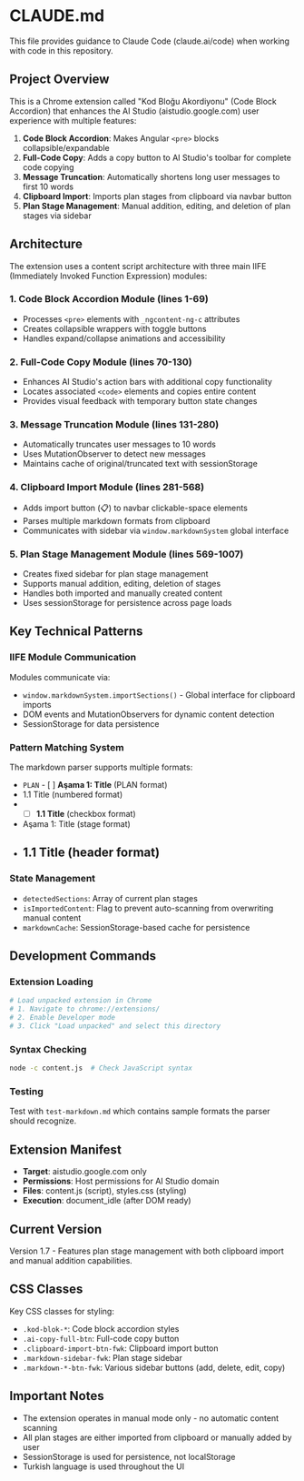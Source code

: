 # CLAUDE.md

This file provides guidance to Claude Code (claude.ai/code) when working with code in this repository.

## Project Overview

This is a Chrome extension called "Kod Bloğu Akordiyonu" (Code Block Accordion) that enhances the AI Studio (aistudio.google.com) user experience with multiple features:

1. **Code Block Accordion**: Makes Angular `<pre>` blocks collapsible/expandable
2. **Full-Code Copy**: Adds a copy button to AI Studio's toolbar for complete code copying
3. **Message Truncation**: Automatically shortens long user messages to first 10 words
4. **Clipboard Import**: Imports plan stages from clipboard via navbar button
5. **Plan Stage Management**: Manual addition, editing, and deletion of plan stages via sidebar

## Architecture

The extension uses a content script architecture with three main IIFE (Immediately Invoked Function Expression) modules:

### 1. Code Block Accordion Module (lines 1-69)
- Processes `<pre>` elements with `_ngcontent-ng-c` attributes
- Creates collapsible wrappers with toggle buttons
- Handles expand/collapse animations and accessibility

### 2. Full-Code Copy Module (lines 70-130)
- Enhances AI Studio's action bars with additional copy functionality
- Locates associated `<code>` elements and copies entire content
- Provides visual feedback with temporary button state changes

### 3. Message Truncation Module (lines 131-280)
- Automatically truncates user messages to 10 words
- Uses MutationObserver to detect new messages
- Maintains cache of original/truncated text with sessionStorage

### 4. Clipboard Import Module (lines 281-568)
- Adds import button (📋) to navbar clickable-space elements
- Parses multiple markdown formats from clipboard
- Communicates with sidebar via `window.markdownSystem` global interface

### 5. Plan Stage Management Module (lines 569-1007)
- Creates fixed sidebar for plan stage management
- Supports manual addition, editing, deletion of stages
- Handles both imported and manually created content
- Uses sessionStorage for persistence across page loads

## Key Technical Patterns

### IIFE Module Communication
Modules communicate via:
- `window.markdownSystem.importSections()` - Global interface for clipboard imports
- DOM events and MutationObservers for dynamic content detection
- SessionStorage for data persistence

### Pattern Matching System
The markdown parser supports multiple formats:
- `PLAN` - [ ] **Aşama 1: Title** (PLAN format)
- 1.1 Title (numbered format)
- - [ ] **1.1 Title** (checkbox format)
- Aşama 1: Title (stage format)
- ## 1.1 Title (header format)

### State Management
- `detectedSections`: Array of current plan stages
- `isImportedContent`: Flag to prevent auto-scanning from overwriting manual content
- `markdownCache`: SessionStorage-based cache for persistence

## Development Commands

### Extension Loading
```bash
# Load unpacked extension in Chrome
# 1. Navigate to chrome://extensions/
# 2. Enable Developer mode
# 3. Click "Load unpacked" and select this directory
```

### Syntax Checking
```bash
node -c content.js  # Check JavaScript syntax
```

### Testing
Test with `test-markdown.md` which contains sample formats the parser should recognize.

## Extension Manifest
- **Target**: aistudio.google.com only
- **Permissions**: Host permissions for AI Studio domain
- **Files**: content.js (script), styles.css (styling)
- **Execution**: document_idle (after DOM ready)

## Current Version
Version 1.7 - Features plan stage management with both clipboard import and manual addition capabilities.

## CSS Classes
Key CSS classes for styling:
- `.kod-blok-*`: Code block accordion styles
- `.ai-copy-full-btn`: Full-code copy button
- `.clipboard-import-btn-fwk`: Clipboard import button
- `.markdown-sidebar-fwk`: Plan stage sidebar
- `.markdown-*-btn-fwk`: Various sidebar buttons (add, delete, edit, copy)

## Important Notes
- The extension operates in manual mode only - no automatic content scanning
- All plan stages are either imported from clipboard or manually added by user
- SessionStorage is used for persistence, not localStorage
- Turkish language is used throughout the UI